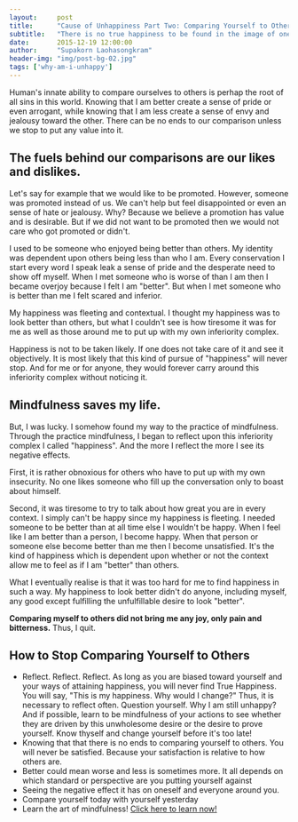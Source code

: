 ```yaml
---
layout:     post
title:      "Cause of Unhappiness Part Two: Comparing Yourself to Others"
subtitle:   "There is no true happiness to be found in the image of oneself."
date:       2015-12-19 12:00:00
author:     "Supakorn Laohasongkram"
header-img: "img/post-bg-02.jpg"
tags: ['why-am-i-unhappy']
---
```


<p>
Human's innate ability to compare ourselves to others is perhap the root of all sins in this world. Knowing that I am better create a sense of pride or even arrogant, while knowing that I am less create a sense of envy and jealousy toward the other. There can be no ends to our comparison unless we stop to put any value into it.</p>

<!-- <p>
Knowing this, I am reminded of story of Adam and Even in the Holy Bible where God warned Adam and Eve not eat the forbidden fruit of knowledge of good and evil. But they did and now it has began our original sin.

With our knowledge of what is good and bad, we are driven for that which is good and 
</p>
 -->

<h2>The fuels behind our comparisons are our likes and dislikes.</h2>
<p>
Let's say for example that we would like to be promoted. However, someone was promoted instead of us. We can't help but feel disappointed or even an sense of hate or jealousy. Why? Because we believe a promotion has value and is desirable. But if we did not want to be promoted then we would not care who got promoted or didn't.
</p>
<p>
I used to be someone who enjoyed being better than others. My identity was dependent upon others being less than who I am. Every conservation I start every word I speak leak a sense of pride and the desperate need to show off myself. When I met someone who is worse of than I am then I became overjoy because I felt I am "better". But when I met someone who is better than me I felt scared and inferior. 
</p>
<p>
My happiness was fleeting and contextual. I thought my happiness was to look better than others, but what I couldn't see is how tiresome it was for me as well as those around me to put up with my own inferiority complex.
</p>

Happiness is not to be taken likely. If one does not take care of it and see it objectively. It is most likely that this kind of pursue of "happiness" will never stop. And for me or for anyone, they would forever carry around this inferiority complex without noticing it.

<h2>Mindfulness saves my life.</h2>

But, I was lucky. I somehow found my way to the practice of mindfulness. Through the practice mindfulness, I began to reflect upon this inferiority complex I called "happiness". And the more I reflect the more I see its negative effects. 

First, it is rather obnoxious for others who have to put up with my own insecurity. No one likes someone who fill up the conversation only to boast about himself. 

Second, it was tiresome to try to talk about how great you are in every context. I simply can't be happy since my happiness is fleeting. I needed someone to be better than at all time else I wouldn't be happy. When I feel like I am better than a person, I become happy. When that person or someone else become better than me then I become unsatisfied. It's the kind of happiness which is dependent upon whether or not the context allow me to feel as if I am "better" than others. 

What I eventually realise is that it was too hard for me to find happiness in such a way. My happiness to look better didn't do anyone, including myself, any good except fulfilling the unfulfillable desire to look "better". 

<strong>Comparing myself to others did not bring me any joy, only pain and bitterness.</strong> Thus, I quit.

<!-- <p>There is no good or evil in reality. Atoms or molecules are neither good or bad. They are just the way they are. Only human made them "good" or "bad". Thus, there is no static good or bad.</p> -->

<h2>How to Stop Comparing Yourself to Others</h2>

<ul>
	<li>Reflect. Reflect. Reflect. As long as you are biased toward yourself and your ways of attaining happiness, you will never find True Happiness. You will say, "This is my happiness. Why would I change?" Thus, it is necessary to reflect often. Question yourself. Why I am still unhappy? And if possible, learn to be mindfulness of your actions to see whether they are driven by this unwholesome desire or the desire to prove yourself. Know thyself and change yourself before it's too late!</li>
	<li>Knowing that that there is no ends to comparing yourself to others. You will never be satisfied. Because your satisfaction is relative to how others are.</li>
	<li>Better could mean worse and less is sometimes more. It all depends on which standard or perspective are you putting yourself against</li>
	<li>Seeing the negative effect it has on oneself and everyone around you.</li>
	<li>Compare yourself today with yourself yesterday</li>
	<li>Learn the art of mindfulness! <a href="/tags/practice-of-true-happiness/">Click here to learn now!</a></li>
</ul>